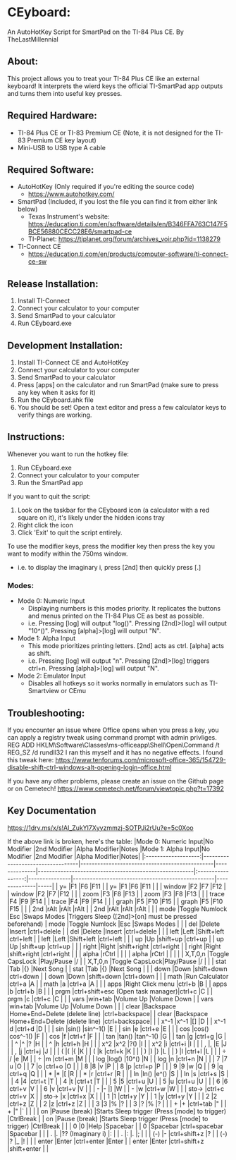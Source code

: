 # CEyboard:
An AutoHotKey Script for SmartPad on the TI-84 Plus CE.
By TheLastMillennial

## About:
This project allows you to treat your TI-84 Plus CE like an external keyboard! It interprets the wierd keys the official TI-SmartPad app outputs and turns them into useful key presses.

## Required Hardware:
 - TI-84 Plus CE or TI-83 Premium CE (Note, it is not designed for the TI-83 Premium CE key layout)
 - Mini-USB to USB type A cable

## Required Software:
 - AutoHotKey (Only required if you're editing the source code)
   - https://www.autohotkey.com/
 - SmartPad (Included, if you lost the file you can find it from either link below) 
   - Texas Instrument's website: https://education.ti.com/en/software/details/en/B346FFA763C147F5BCE56880CECC28E6/smartpad-ce
   - TI-Planet: https://tiplanet.org/forum/archives_voir.php?id=1138279
 - TI-Connect CE
   - https://education.ti.com/en/products/computer-software/ti-connect-ce-sw
   
## Release Installation:
1. Install TI-Connect
2. Connect your calculator to your computer
3. Send SmartPad to your calculator
4. Run CEyboard.exe

## Development Installation:
1. Install TI-Connect CE and AutoHotKey
2. Connect your calculator to your computer
3. Send SmartPad to your calculator
4. Press [apps] on the calculator and run SmartPad (make sure to press any key when it asks for it)
6. Run the CEyboard.ahk file
7. You should be set! Open a text editor and press a few calculator keys to verify things are working.

## Instructions:
Whenever you want to run the hotkey file:
1. Run CEyboard.exe
2. Connect your calculator to your computer
3. Run the SmartPad app 

If you want to quit the script:
1. Look on the taskbar for the CEyboard icon (a calculator with a red square on it), it's likely under the hidden icons tray
2. Right click the icon
3. Click 'Exit' to quit the script entirely.

To use the modifier keys, press the modifier key then press the key you want to modify within the 750ms window.
 - i.e. to display the imaginary i, press [2nd] then quickly press [.] 
### Modes:
 - Mode 0: Numeric Input
   - Displaying numbers is this modes priority. It replicates the buttons and menus printed on the TI-84 Plus CE as best as possible. 
   - i.e. Pressing [log] will output "log()". Pressing [2nd]>[log] will output "10^()". Pressing [alpha]>[log] will output "N".
 - Mode 1: Alpha Input
   - This mode prioritizes printing letters. [2nd] acts as ctrl. [alpha] acts as shift.
   - i.e. Pressing [log] will output "n". Pressing [2nd]>[log] triggers ctrl+n. Pressing [alpha]>[log] will output "N".
 - Mode 2: Emulator Input
   - Disables all hotkeys so it works normally in emulators such as TI-Smartview or CEmu

## Troubleshooting:
If you encounter an issue where Office opens when you press a key, you can apply a registry tweak using command prompt with admin privliges.
REG ADD HKLM\Software\Classes\ms-officeapp\Shell\Open\Command /t REG_SZ /d rundll32
I ran this myself and it has no negative effects. I found this tweak here: https://www.tenforums.com/microsoft-office-365/154729-disable-shift-ctrl-windows-alt-opening-login-office.html

If you have any other problems, please create an issue on the Github page or on Cemetech!
https://www.cemetech.net/forum/viewtopic.php?t=17392

## Key Documentation
https://1drv.ms/x/s!Al_ZukYl7Xyyzmmzj-SOTPJi2rUu?e=5c0Xoo

If the above link is broken, here's the table:
|Mode 0: Numeric Input|No Modifier                       |2nd Modifier                                   |Alpha Modifier|Notes                                                  |Mode 1: Alpha Input|No Modifier    |2nd Modifier                                      |Alpha Modifier|Notes|
|:-------------------:|----------------------------------|-----------------------------------------------|--------------|-------------------------------------------------------|:-----------------:|---------------|--------------------------------------------------|--------------|-----|
|         y=          |F1                                |F6                                             |F11           |                                                       |        y=         |F1             |F6                                                |F11           |     |
|       window        |F2                                |F7                                             |F12           |                                                       |      window       |F2             |F7                                                |F12           |     |
|        zoom         |F3                                |F8                                             |F13           |                                                       |       zoom        |F3             |F8                                                |F13           |     |
|        trace        |F4                                |F9                                             |F14           |                                                       |       trace       |F4             |F9                                                |F14           |     |
|        graph        |F5                                |F10                                            |F15           |                                                       |       graph       |F5             |F10                                               |F15           |     |
|         2nd         |rAlt                              |rAlt                                           |rAlt          |                                                       |        2nd        |rAlt           |rAlt                                              |rAlt          |     |
|        mode         |Toggle Numlock                    |Esc                                            |Swaps Modes   |Triggers Sleep ([2nd]>[on] must be pressed beforehand) |       mode        |Toggle Numlock |Esc                                               |Swaps Modes   |     |
|         del         |Delete                            |Insert                                         |ctrl+delele   |                                                       |        del        |Delete         |Insert                                            |ctrl+delele   |     |
|        left         |Left                              |Shift+left                                     |ctrl+left     |                                                       |       left        |Left           |Shift+left                                        |ctrl+left     |     |
|         up          |Up                                |shift+up                                       |ctrl+up       |                                                       |        up         |Up             |shift+up                                          |ctrl+up       |     |
|        right        |Right                             |shift+right                                    |ctrl+right    |                                                       |       right       |Right          |shift+right                                       |ctrl+right    |     |
|        alpha        |rCtrl                             |                                               |              |                                                       |       alpha       |rCtrl          |                                                  |              |     |
|       X,T,0,n       |Toggle CapsLock                   |Play/Pause                                     |/             |                                                       |      X,T,0,n      |Toggle CapsLock|Play/Pause                                        |/             |     |
|        stat         |Tab                               |{}                                             |Next Song     |                                                       |       stat        |Tab            |{}                                                |Next Song     |     |
|        down         |Down                              |shift+down                                     |ctrl+down     |                                                       |       down        |Down           |shift+down                                        |ctrl+down     |     |
|        math         |Run Calculator                    |ctrl+a                                         |A             |                                                       |       math        |a              |ctrl+a                                            |A             |     |
|        apps         |Right Click menu                  |ctrl+b                                         |B             |                                                       |       apps        |b              |ctrl+b                                            |B             |     |
|        prgm         |ctrl+shift+esc (Open task manager)|ctrl+c                                         |C             |                                                       |       prgm        |c              |ctrl+c                                            |C             |     |
|        vars         |win+tab                           |Volume Up                                      |Volume Down   |                                                       |       vars        |win+tab        |Volume Up                                         |Volume Down   |     |
|        clear        |Backspace                         |Home+End+Delete (delete line)                  |ctrl+backspace|                                                       |       clear       |Backspace      |Home+End+Delete (delete line)                     |ctrl+backspace|     |
|        x^-1         |x^-1                              |[]                                             |D             |                                                       |       x^-1        |d              |ctrl+d                                            |D             |     |
|         sin         |sin()                             |sin^-1()                                       |E             |                                                       |        sin        |e              |ctrl+e                                            |E             |     |
|         cos         |cos()                             |cos^-1()                                       |F             |                                                       |        cos        |f              |ctrl+f                                            |F             |     |
|         tan         |tan()                             |tan^-1()                                       |G             |                                                       |        tan        |g              |ctrl+g                                            |G             |     |
|          ^          |^                                 |?                                              |H             |                                                       |         ^         |h              |ctrl+h                                            |H             |     |
|         x^2         |x^2                               |?()                                            |I             |                                                       |        x^2        |i              |ctrl+i                                            |I             |     |
|          ,          |,                                 |E                                              |J             |                                                       |         ,         |j              |ctrl+j                                            |J             |     |
|          (          |(                                 |{                                              |K             |                                                       |         (         |k              |ctrl+k                                            |K             |     |
|          )          |)                                 |}                                              |L             |                                                       |         )         |l              |ctrl+l                                            |L             |     |
|          ÷          |/                                 |e                                              |M             |                                                       |         ÷         |m              |ctrl+m                                            |M             |     |
|         log         |log()                             |10^()                                          |N             |                                                       |        log        |n              |ctrl+n                                            |N             |     |
|          7          |7                                 |u                                              |O             |                                                       |         7         |o              |ctrl+o                                            |O             |     |
|          8          |8                                 |v                                              |P             |                                                       |         8         |p              |ctrl+p                                            |P             |     |
|          9          |9                                 |w                                              |Q             |                                                       |         9         |q              |ctrl+q                                            |Q             |     |
|          *          |*                                 |[                                              |R             |                                                       |         *         |r              |ctrl+r                                            |R             |     |
|         ln          |ln()                              |e^()                                           |S             |                                                       |        ln         |s              |ctrl+s                                            |S             |     |
|          4          |4                                 |ctrl+t                                         |T             |                                                       |         4         |t              |ctrl+t                                            |T             |     |
|          5          |5                                 |ctrl+u                                         |U             |                                                       |         5         |u              |ctrl+u                                            |U             |     |
|          6          |6                                 |ctrl+v                                         |V             |                                                       |         6         |v              |ctrl+v                                            |V             |     |
|          -          |-                                 |]                                              |W             |                                                       |         -         |w              |ctrl+w                                            |W             |     |
|        sto->        |ctrl+c                            |ctrl+v                                         |X             |                                                       |       sto->       |x              |ctrl+x                                            |X             |     |
|          1          |1                                 |ctrl+y                                         |Y             |                                                       |         1         |y              |ctrl+y                                            |Y             |     |
|          2          |2                                 |ctrl+z                                         |Z             |                                                       |         2         |z              |ctrl+z                                            |Z             |     |
|          3          |3                                 |%                                              |?             |                                                       |         3         |?              |%                                                 |?             |     |
|          +          |+                                 |ctrl+tab                                       |"             |                                                       |         +         |"              |`                                                 |              |     |
|         on          |Pause (break)                     |Starts Sleep trigger (Press [mode] to trigger) |CtrlBreak     |                                                       |        on         |Pause (break)  |Starts Sleep trigger (Press [mode] to trigger)    |CtrlBreak     |     |
|          0          |0                                 |Help                                           |Spacebar      |                                                       |         0         |Spacebar       |ctrl+spacebar                                     |Spacebar      |     |
|          .          |.                                 |?? (Imaginary i)                               |:             |                                                       |         .         |:              |.                                                 |;             |     |
|         (-)         |-                                 |ctrl+shift+z                                   |?             |                                                       |        (-)        |?              |_                                                 |!             |     |
|        enter        |Enter                             |ctrl+enter                                     |Enter         |                                                       |       enter       |Enter          |ctrl+shift+z                                      |shift+enter   |     |
